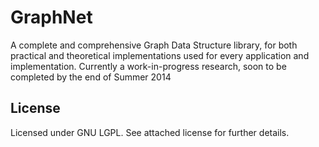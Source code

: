 GraphNet
========

<p>
A complete and comprehensive Graph Data Structure library, for both practical and theoretical implementations used for every application and implementation. Currently a work-in-progress research, soon to be completed by the end of Summer 2014</p>

<h2>License</h2>
<p>Licensed under GNU LGPL. See attached license for further details.</p>
